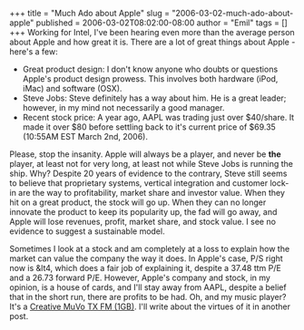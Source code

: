+++
title = "Much Ado about Apple"
slug = "2006-03-02-much-ado-about-apple"
published = 2006-03-02T08:02:00-08:00
author = "Emil"
tags = []
+++
Working for Intel, I've been hearing even more than the average person
about Apple and how great it is. There are a lot of great things about
Apple - here's a few:  
  

-   Great product design: I don't know anyone who doubts or questions
    Apple's product design prowess. This involves both hardware (iPod,
    iMac) and software (OSX).
-   Steve Jobs: Steve definitely has a way about him. He is a great
    leader; however, in my mind not necessarily a good manager.
-   Recent stock price: A year ago, AAPL was trading just over
    $40/share. It made it over $80 before settling back to it's current
    price of $69.35 (10:55AM EST March 2nd, 2006).

Please, stop the insanity. Apple will always be a player, and never be
**the** player, at least not for very long, at least not while Steve
Jobs is running the ship. Why? Despite 20 years of evidence to the
contrary, Steve still seems to believe that proprietary systems,
vertical integration and customer lock-in are the way to profitability,
market share and investor value. When they hit on a great product, the
stock will go up. When they can no longer innovate the product to keep
its popularity up, the fad will go away, and Apple will lose revenues,
profit, market share, and stock value. I see no evidence to suggest a
sustainable model.

Sometimes I look at a stock and am completely at a loss to explain how
the market can value the company the way it does. In Apple's case, P/S
right now is &lt4, which does a fair job of explaining it, despite a
37.48 ttm P/E and a 26.73 forward P/E. However, Apple's company and
stock, in my opinion, is a house of cards, and I'll stay away from AAPL,
despite a belief that in the short run, there are profits to be had. Oh,
and my music player? It's a [Creative MuVo TX FM
(1GB)](http://www.amazon.com/gp/product/B000779T4Y/104-3040708-0690318?v=glance&n=172282).
I'll write about the virtues of it in another post.

